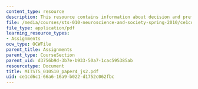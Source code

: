 ```yaml
---
content_type: resource
description: This resource contains information about decision and preference in neuromarketing.
file: /media/courses/sts-010-neuroscience-and-society-spring-2010/ce1cd6c166a616a9b022d1752c062fbc_MITSTS_010S10_paper4_js2.pdf
file_type: application/pdf
learning_resource_types:
- Assignments
ocw_type: OCWFile
parent_title: Assignments
parent_type: CourseSection
parent_uid: d3756b9d-3b7e-b933-50a7-1cac595385ab
resourcetype: Document
title: MITSTS_010S10_paper4_js2.pdf
uid: ce1cd6c1-66a6-16a9-b022-d1752c062fbc
---
```

